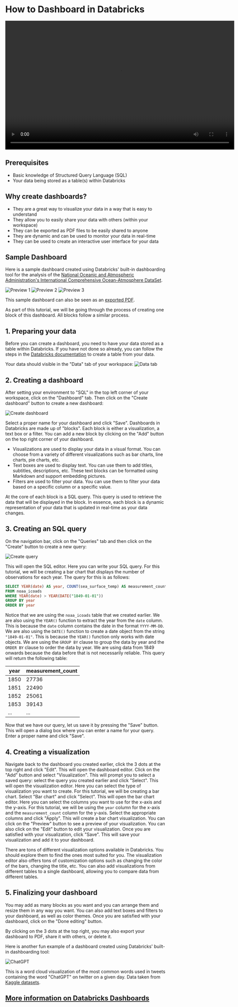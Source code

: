 # How to Dashboard in Databricks

<video width="720" height="405" controls>
    <source src="/api/media/dashboard.mp4" type="video/mp4">
    Your browser does not support the video tag.
</video>

## Prerequisites

- Basic knowledge of Structured Query Language (SQL)
- Your data being stored as a table(s) within Databricks

## Why create dashboards?

- They are a great way to visualize your data in a way that is easy to understand
- They allow you to easily share your data with others (within your workspace)
- They can be exported as PDF files to be easily shared to anyone
- They are dynamic and can be used to monitor your data in real-time
- They can be used to create an interactive user interface for your data

## Sample Dashboard

Here is a sample dashboard created using Databricks' built-in dashboarding tool for the analysis of the [National Oceanic and Atmospheric Administration's International Comprehensive Ocean-Atmosphere DataSet](https://icoads.noaa.gov/).

![Preview 1](Dashboard1.png)
![Preview 2](Dashboard2.png)
![Preview 3](Dashboard3.png)

This sample dashboard can also be seen as an [exported PDF](https://github.com/ssc-sp/datahub-docs/blob/main/UserGuide/Databricks/SampleDashboard.pdf).

As part of this tutorial, we will be going through the process of creating one block of this dashboard. All blocks follow a similar process.

## 1. Preparing your data

Before you can create a dashboard, you need to have your data stored as a table within Databricks. If you have not done so already, you can follow the steps in the [Databricks documentation](https://docs.databricks.com/data/tables.html#create-a-table) to create a table from your data.

Your data should visible in the "Data" tab of your workspace:
![Data tab](Tables.png)

## 2. Creating a dashboard

After setting your environment to "SQL" in the top left corner of your workspace, click on the "Dashboard" tab. Then click on the "Create dashboard" button to create a new dashboard:

![Create dashboard](CreateDashboard.png)

Select a proper name for your dashboard and click "Save". Dashboards in Databricks are made up of "blocks". Each block is either a visualization, a text box or a filter. You can add a new block by clicking on the "Add" button on the top right corner of your dashboard.

- Visualizations are used to display your data in a visual format. You can choose from a variety of different visualizations such as bar charts, line charts, pie charts, etc.
- Text boxes are used to display text. You can use them to add titles, subtitles, descriptions, etc. These text blocks can be formatted using Markdown and support embedding pictures.
- Filters are used to filter your data. You can use them to filter your data based on a specific column or a specific value.

At the core of each block is a SQL query. This query is used to retrieve the data that will be displayed in the block. In essence, each block is a dynamic representation of your data that is updated in real-time as your data changes.

## 3. Creating an SQL query

On the navigation bar, click on the "Queries" tab and then click on the "Create" button to create a new query:

![Create query](CreateQuery.png)

This will open the SQL editor. Here you can write your SQL query. For this tutorial, we will be creating a bar chart that displays the number of observations for each year. The query for this is as follows:

```sql
SELECT YEAR(date) AS year, COUNT(sea_surface_temp) AS measurement_count
FROM noaa_icoads
WHERE YEAR(date) > YEAR(DATE("1849-01-01"))
GROUP BY year
ORDER BY year
```

Notice that we are using the `noaa_icoads` table that we created earlier. We are also using the `YEAR()` function to extract the year from the `date` column. This is because the `date` column contains the date in the format `YYYY-MM-DD`. We are also using the `DATE()` function to create a date object from the string `"1849-01-01"`. This is because the `YEAR()` function only works with date objects. We are using the `GROUP BY` clause to group the data by year and the `ORDER BY` clause to order the data by year. We are using data from 1849 onwards because the data before that is not necessarily reliable. This query will return the following table:

| year | measurement_count |
| ---- | ----------------- |
| 1850 | 27736             |
| 1851 | 22490             |
| 1852 | 25061             |
| 1853 | 39143             |
| ...  | ...               |

Now that we have our query, let us save it by pressing the "Save" button. This will open a dialog box where you can enter a name for your query. Enter a proper name and click "Save".

## 4. Creating a visualization

Navigate back to the dashboard you created earlier, click the 3 dots at the top right and click "Edit". This will open the dashboard editor. Click on the "Add" button and select "Visualization". This will prompt you to select a saved query: select the query you created earlier and click "Select". This will open the visualization editor. Here you can select the type of visualization you want to create. For this tutorial, we will be creating a bar chart. Select "Bar chart" and click "Select". This will open the bar chart editor. Here you can select the columns you want to use for the x-axis and the y-axis. For this tutorial, we will be using the `year` column for the x-axis and the `measurement_count` column for the y-axis. Select the appropriate columns and click "Apply". This will create a bar chart visualization. You can click on the "Preview" button to see a preview of your visualization. You can also click on the "Edit" button to edit your visualization. Once you are satisfied with your visualization, click "Save". This will save your visualization and add it to your dashboard.

There are tons of different visualization options available in Databricks. You should explore them to find the ones most suited for you. The visualization editor also offers tons of customization options such as changing the color of the bars, changing the title, etc. You can also add visualizations from different tables to a single dashboard, allowing you to compare data from different tables.

## 5. Finalizing your dashboard

You may add as many blocks as you want and you can arrange them and resize them in any way you want. You can also add text boxes and filters to your dashboard, as well as color themes. Once you are satisfied with your dashboard, click on the "Done editing" button.

By clicking on the 3 dots at the top right, you may also export your dashboard to PDF, share it with others, or delete it.

Here is another fun example of a dashboard created using Databricks' built-in dashboarding tool:

![ChatGPT](ChatGPT.png)

This is a word cloud visualization of the most common words used in tweets containing the word "ChatGPT" on twitter on a given day. Data taken from [Kaggle datasets](https://www.kaggle.com/datasets/edomingo/chatgpt-1000-daily-tweets).

## [More information on Databricks Dashboards](https://learn.microsoft.com/en-us/azure/databricks/lakehouse/data-objects)
